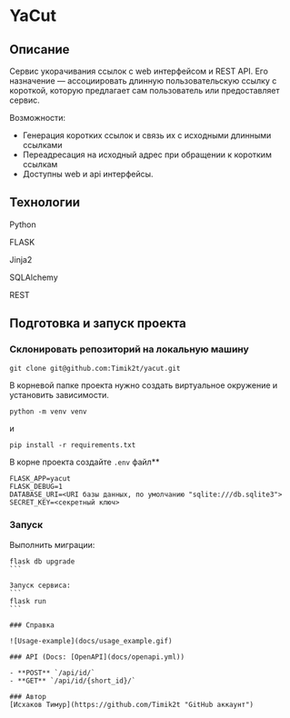 # YaCut

## Описание

Сервис укорачивания ссылок с web интерфейсом и REST API. Его назначение — ассоциировать длинную пользовательскую ссылку с короткой, которую предлагает сам пользователь или предоставляет сервис.

Возможности:

- Генерация коротких ссылок и связь их с исходными длинными ссылками
- Переадресация на исходный адрес при обращении к коротким ссылкам
- Доступны web и api интерфейсы.

## Технологии

Python

FLASK

Jinja2

SQLAlchemy

REST


## Подготовка и запуск проекта

### Склонировать репозиторий на локальную машину

```
git clone git@github.com:Timik2t/yacut.git
```

В корневой папке проекта нужно создать виртуальное окружение и установить зависимости.

```
python -m venv venv
```

и

```
pip install -r requirements.txt
```

В корне проекта создайте `.env` файл**
```
FLASK_APP=yacut
FLASK_DEBUG=1
DATABASE_URI=<URI базы данных, по умолчанию "sqlite:///db.sqlite3">
SECRET_KEY=<секретный ключ>
```

### Запуск

Выполнить миграции:
````
flask db upgrade
```

Запуск сервиса:
```
flask run
```

### Справка

![Usage-example](docs/usage_example.gif)

### API (Docs: [OpenAPI](docs/openapi.yml))

- **POST** `/api/id/`
- **GET** `/api/id/{short_id}/`

### Автор
[Исхаков Тимур](https://github.com/Timik2t "GitHub аккаунт")